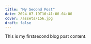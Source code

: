 ```yaml
---
title: "My Second Post"
date: 2024-07-19T10:41:00-04:00
cover: /assets/156.jpg
draft: false
---
```


This is my firstsecond blog post content.

<!--more-->